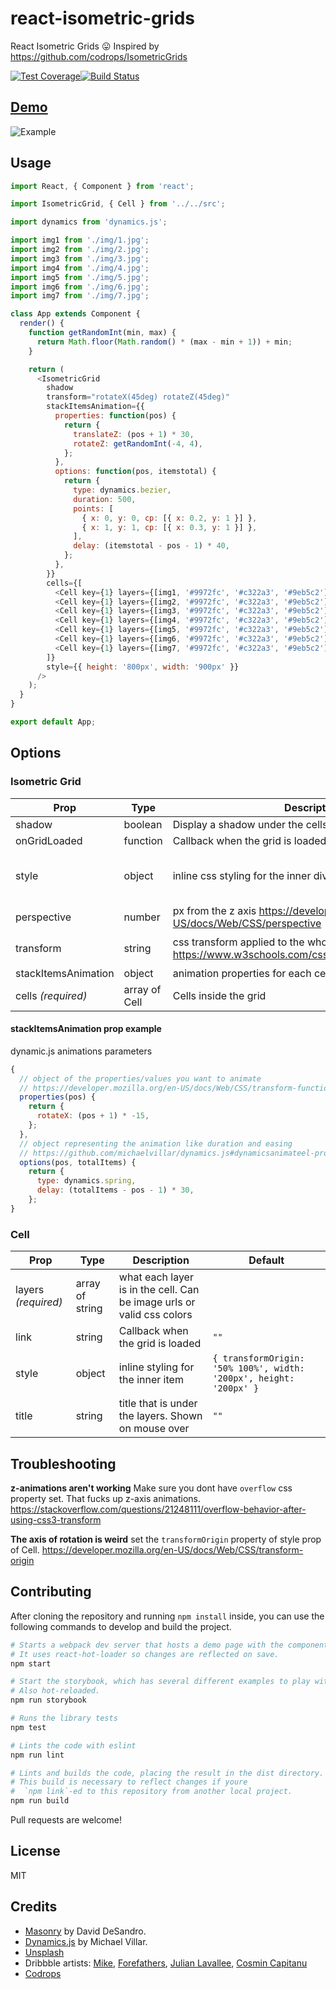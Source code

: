 # react-isometric-grids

React Isometric Grids :stuck_out_tongue: Inspired by https://github.com/codrops/IsometricGrids

[![Test Coverage](https://api.codeclimate.com/v1/badges/23aa36958fab6bfee77a/test_coverage)](https://codeclimate.com/github/wuweiweiwu/react-isometric-grid/test_coverage)[![Build Status](https://travis-ci.org/wuweiweiwu/react-isometric-grid.svg?branch=master)](https://travis-ci.org/wuweiweiwu/react-isometric-grid)

## [Demo](http://weiweiwu.me/react-isometric-grid)

![Example](./desktop.gif)

## Usage

```javascript
import React, { Component } from 'react';

import IsometricGrid, { Cell } from '../../src';

import dynamics from 'dynamics.js';

import img1 from './img/1.jpg';
import img2 from './img/2.jpg';
import img3 from './img/3.jpg';
import img4 from './img/4.jpg';
import img5 from './img/5.jpg';
import img6 from './img/6.jpg';
import img7 from './img/7.jpg';

class App extends Component {
  render() {
    function getRandomInt(min, max) {
      return Math.floor(Math.random() * (max - min + 1)) + min;
    }

    return (
      <IsometricGrid
        shadow
        transform="rotateX(45deg) rotateZ(45deg)"
        stackItemsAnimation={{
          properties: function(pos) {
            return {
              translateZ: (pos + 1) * 30,
              rotateZ: getRandomInt(-4, 4),
            };
          },
          options: function(pos, itemstotal) {
            return {
              type: dynamics.bezier,
              duration: 500,
              points: [
                { x: 0, y: 0, cp: [{ x: 0.2, y: 1 }] },
                { x: 1, y: 1, cp: [{ x: 0.3, y: 1 }] },
              ],
              delay: (itemstotal - pos - 1) * 40,
            };
          },
        }}
        cells={[
          <Cell key={1} layers={[img1, '#9972fc', '#c322a3', '#9eb5c2']} />,
          <Cell key={1} layers={[img2, '#9972fc', '#c322a3', '#9eb5c2']} />,
          <Cell key={1} layers={[img3, '#9972fc', '#c322a3', '#9eb5c2']} />,
          <Cell key={1} layers={[img4, '#9972fc', '#c322a3', '#9eb5c2']} />,
          <Cell key={1} layers={[img5, '#9972fc', '#c322a3', '#9eb5c2']} />,
          <Cell key={1} layers={[img6, '#9972fc', '#c322a3', '#9eb5c2']} />,
          <Cell key={1} layers={[img7, '#9972fc', '#c322a3', '#9eb5c2']} />,
        ]}
        style={{ height: '800px', width: '900px' }}
      />
    );
  }
}

export default App;
```

## Options

### Isometric Grid

| Prop                | Type          | Description                                                                                    | Default                                                                      |
| ------------------- | ------------- | ---------------------------------------------------------------------------------------------- | ---------------------------------------------------------------------------- |
| shadow              | boolean       | Display a shadow under the cells                                                               | false                                                                        |
| onGridLoaded        | function      | Callback when the grid is loaded                                                               | `()=>{}`                                                                     |
| style               | object        | inline css styling for the inner div                                                           | `{ height: '600px', width: '600px', position: 'absolute', left: 0, top: 0 }` |
| perspective         | number        | px from the z axis https://developer.mozilla.org/en-US/docs/Web/CSS/perspective                | `3000`                                                                       |
| transform           | string        | css transform applied to the whole grid https://www.w3schools.com/cssref/css3_pr_transform.asp | `"scale3d(0.8,0.8,1) rotateY(45deg) rotateZ(-10deg)"`                        |
| stackItemsAnimation | object        | animation properties for each cell using dynamic.js                                            | below                                                                        |
| cells _(required)_  | array of Cell | Cells inside the grid                                                                          |                                                                              |

#### stackItemsAnimation prop example

dynamic.js animations parameters

```javascript
{
  // object of the properties/values you want to animate
  // https://developer.mozilla.org/en-US/docs/Web/CSS/transform-function
  properties(pos) {
    return {
      rotateX: (pos + 1) * -15,
    };
  },
  // object representing the animation like duration and easing
  // https://github.com/michaelvillar/dynamics.js#dynamicsanimateel-properties-options
  options(pos, totalItems) {
    return {
      type: dynamics.spring,
      delay: (totalItems - pos - 1) * 30,
    };
}
```

### Cell

| Prop                | Type            | Description                                                           | Default                                                            |
| ------------------- | --------------- | --------------------------------------------------------------------- | ------------------------------------------------------------------ |
| layers _(required)_ | array of string | what each layer is in the cell. Can be image urls or valid css colors |                                                                    |
| link                | string          | Callback when the grid is loaded                                      | `""`                                                               |
| style               | object          | inline styling for the inner item                                     | `{ transformOrigin: '50% 100%', width: '200px', height: '200px' }` |
| title               | string          | title that is under the layers. Shown on mouse over                   | `""`                                                               |

## Troubleshooting

**z-animations aren't working** Make sure you dont have `overflow` css property set. That fucks up z-axis animations. https://stackoverflow.com/questions/21248111/overflow-behavior-after-using-css3-transform

**The axis of rotation is weird** set the `transformOrigin` property of style prop of Cell. https://developer.mozilla.org/en-US/docs/Web/CSS/transform-origin

## Contributing

After cloning the repository and running `npm install` inside, you can use the following commands to develop and build the project.

```sh
# Starts a webpack dev server that hosts a demo page with the component.
# It uses react-hot-loader so changes are reflected on save.
npm start

# Start the storybook, which has several different examples to play with.
# Also hot-reloaded.
npm run storybook

# Runs the library tests
npm test

# Lints the code with eslint
npm run lint

# Lints and builds the code, placing the result in the dist directory.
# This build is necessary to reflect changes if youre
#  `npm link`-ed to this repository from another local project.
npm run build
```

Pull requests are welcome!

## License

MIT

## Credits

* [Masonry](http://masonry.desandro.com/) by David DeSandro.
* [Dynamics.js](http://dynamicsjs.com/) by Michael Villar.
* [Unsplash](http://unsplash.com)
* Dribbble artists: [Mike](https://dribbble.com/creativemints), [Forefathers](https://dribbble.com/forefathers), [Julian Lavallee](https://dribbble.com/JulienLavallee), [Cosmin Capitanu](https://dribbble.com/Radium)
* [Codrops](http://www.codrops.com)
